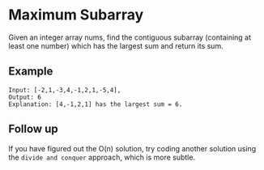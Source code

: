 # Maximum Subarray

Given an integer array nums, find the contiguous subarray (containing at least one number) which has the largest sum and return its sum.

## Example
```
Input: [-2,1,-3,4,-1,2,1,-5,4],
Output: 6
Explanation: [4,-1,2,1] has the largest sum = 6.
```

## Follow up
If you have figured out the O(n) solution, try coding another solution using the `divide and conquer` approach, which is more subtle.